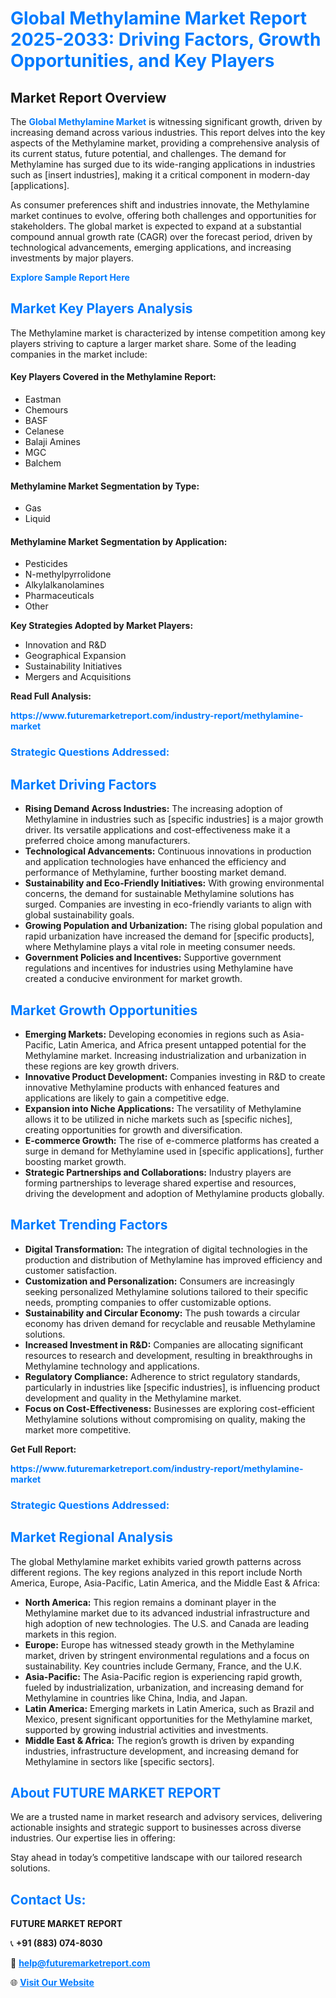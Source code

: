 <h1 style="color: #007BFF;">Global Methylamine Market Report 2025-2033: Driving Factors, Growth Opportunities, and Key Players</h1>

<section id="overview">
<h2>Market Report Overview</h2>
<p>The <a href="https://www.futuremarketreport.com/industry-report/methylamine-market" style="color: #007BFF; text-decoration: none;"><strong>Global Methylamine Market</strong></a> is witnessing significant growth, driven by increasing demand across various industries. This report delves into the key aspects of the Methylamine market, providing a comprehensive analysis of its current status, future potential, and challenges. The demand for Methylamine has surged due to its wide-ranging applications in industries such as [insert industries], making it a critical component in modern-day [applications].</p>
<p>As consumer preferences shift and industries innovate, the Methylamine market continues to evolve, offering both challenges and opportunities for stakeholders. The global market is expected to expand at a substantial compound annual growth rate (CAGR) over the forecast period, driven by technological advancements, emerging applications, and increasing investments by major players.</p>
</section>

<section id="overview">
<p><a href="https://www.futuremarketreport.com/request-sample/reportId=104552" style="color: #007BFF; text-decoration: none;"><strong>Explore Sample Report Here</strong></a></p>
</section>

<section id="key-players">
<h2 style="color: #007BFF;">Market Key Players Analysis</h2>
<p>The Methylamine market is characterized by intense competition among key players striving to capture a larger market share. Some of the leading companies in the market include:</p>
<h4>Key Players Covered in the Methylamine Report:</h4>
<ul><li>Eastman</li><li>Chemours</li><li>BASF</li><li>Celanese</li><li>Balaji Amines</li><li>MGC</li><li>Balchem</li></ul>
<h4>Methylamine Market Segmentation by Type:</h4>
<ul><li>Gas</li><li>Liquid</li></ul>

<h4>Methylamine Market Segmentation by Application:</h4>
<ul><li>Pesticides</li><li>N-methylpyrrolidone</li><li>Alkylalkanolamines</li><li>Pharmaceuticals</li><li>Other</li></ul>
<p><strong>Key Strategies Adopted by Market Players:</strong></p>
<ul>
<li>Innovation and R&D</li>
<li>Geographical Expansion</li>
<li>Sustainability Initiatives</li>
<li>Mergers and Acquisitions</li>
</ul>
</section>

<section>
<p><strong>Read Full Analysis: </strong></p><a href="https://www.futuremarketreport.com/industry-report/methylamine-market" style="color: #007BFF; text-decoration: none;"><strong>https://www.futuremarketreport.com/industry-report/methylamine-market</strong></a>
<h3 style="color: #007BFF;">Strategic Questions Addressed:</h3>
</section>

<section id="driving-factors">
<h2 style="color: #007BFF;">Market Driving Factors</h2>
<ul>
<li><strong>Rising Demand Across Industries:</strong> The increasing adoption of Methylamine in industries such as [specific industries] is a major growth driver. Its versatile applications and cost-effectiveness make it a preferred choice among manufacturers.</li>
<li><strong>Technological Advancements:</strong> Continuous innovations in production and application technologies have enhanced the efficiency and performance of Methylamine, further boosting market demand.</li>
<li><strong>Sustainability and Eco-Friendly Initiatives:</strong> With growing environmental concerns, the demand for sustainable Methylamine solutions has surged. Companies are investing in eco-friendly variants to align with global sustainability goals.</li>
<li><strong>Growing Population and Urbanization:</strong> The rising global population and rapid urbanization have increased the demand for [specific products], where Methylamine plays a vital role in meeting consumer needs.</li>
<li><strong>Government Policies and Incentives:</strong> Supportive government regulations and incentives for industries using Methylamine have created a conducive environment for market growth.</li>
</ul>
</section>

<section id="growth-opportunities">
<h2 style="color: #007BFF;">Market Growth Opportunities</h2>
<ul>
<li><strong>Emerging Markets:</strong> Developing economies in regions such as Asia-Pacific, Latin America, and Africa present untapped potential for the Methylamine market. Increasing industrialization and urbanization in these regions are key growth drivers.</li>
<li><strong>Innovative Product Development:</strong> Companies investing in R&D to create innovative Methylamine products with enhanced features and applications are likely to gain a competitive edge.</li>
<li><strong>Expansion into Niche Applications:</strong> The versatility of Methylamine allows it to be utilized in niche markets such as [specific niches], creating opportunities for growth and diversification.</li>
<li><strong>E-commerce Growth:</strong> The rise of e-commerce platforms has created a surge in demand for Methylamine used in [specific applications], further boosting market growth.</li>
<li><strong>Strategic Partnerships and Collaborations:</strong> Industry players are forming partnerships to leverage shared expertise and resources, driving the development and adoption of Methylamine products globally.</li>
</ul>
</section>

<section id="trending-factors">
<h2 style="color: #007BFF;">Market Trending Factors</h2>
<ul>
<li><strong>Digital Transformation:</strong> The integration of digital technologies in the production and distribution of Methylamine has improved efficiency and customer satisfaction.</li>
<li><strong>Customization and Personalization:</strong> Consumers are increasingly seeking personalized Methylamine solutions tailored to their specific needs, prompting companies to offer customizable options.</li>
<li><strong>Sustainability and Circular Economy:</strong> The push towards a circular economy has driven demand for recyclable and reusable Methylamine solutions.</li>
<li><strong>Increased Investment in R&D:</strong> Companies are allocating significant resources to research and development, resulting in breakthroughs in Methylamine technology and applications.</li>
<li><strong>Regulatory Compliance:</strong> Adherence to strict regulatory standards, particularly in industries like [specific industries], is influencing product development and quality in the Methylamine market.</li>
<li><strong>Focus on Cost-Effectiveness:</strong> Businesses are exploring cost-efficient Methylamine solutions without compromising on quality, making the market more competitive.</li>
</ul>
</section>

<section>
<p><strong>Get Full Report: </strong></p><a href="https://www.futuremarketreport.com/industry-report/methylamine-market" style="color: #007BFF; text-decoration: none;"><strong>https://www.futuremarketreport.com/industry-report/methylamine-market</strong></a>
<h3 style="color: #007BFF;">Strategic Questions Addressed:</h3>
</section>


<section id="regional-analysis">
<h2 style="color: #007BFF;">Market Regional Analysis</h2>
<p>The global Methylamine market exhibits varied growth patterns across different regions. The key regions analyzed in this report include North America, Europe, Asia-Pacific, Latin America, and the Middle East & Africa:</p>
<ul>
<li><strong>North America:</strong> This region remains a dominant player in the Methylamine market due to its advanced industrial infrastructure and high adoption of new technologies. The U.S. and Canada are leading markets in this region.</li>
<li><strong>Europe:</strong> Europe has witnessed steady growth in the Methylamine market, driven by stringent environmental regulations and a focus on sustainability. Key countries include Germany, France, and the U.K.</li>
<li><strong>Asia-Pacific:</strong> The Asia-Pacific region is experiencing rapid growth, fueled by industrialization, urbanization, and increasing demand for Methylamine in countries like China, India, and Japan.</li>
<li><strong>Latin America:</strong> Emerging markets in Latin America, such as Brazil and Mexico, present significant opportunities for the Methylamine market, supported by growing industrial activities and investments.</li>
<li><strong>Middle East & Africa:</strong> The region’s growth is driven by expanding industries, infrastructure development, and increasing demand for Methylamine in sectors like [specific sectors].</li>
</ul>
</section>

<footer>
<h2 style="color: #007BFF;">About FUTURE MARKET REPORT</h2>
<p>We are a trusted name in market research and advisory services, delivering actionable insights and strategic support to businesses across diverse industries. Our expertise lies in offering:</p>

<p>Stay ahead in today’s competitive landscape with our tailored research solutions.</p>

<h2 style="color: #007BFF;">Contact Us:</h2>
<p><strong>FUTURE MARKET REPORT</strong></p>
<p>📞 <strong>+91 (883) 074-8030</strong></p>
<p>📧 <strong><a href="mailto:help@futuremarketreport.com" style="color: #007BFF;">help@futuremarketreport.com</a></strong></p>
<p>🌐 <strong><a href="https://www.futuremarketreport.com/" style="color: #007BFF;">Visit Our Website</a></strong></p>
</footer>
